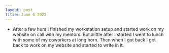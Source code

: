 ```yaml
---
layout: post
title: June 6 2023
---
```


- After a few hurs I finished my workstation setup and started work on my website on call with my mentors. But alittle after I started I went to lunch with some of my coworkers at long horn. Then when I got back I got back to work on my website and started to write in it.
